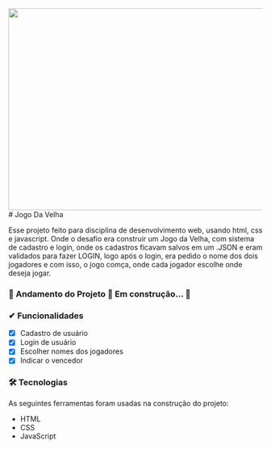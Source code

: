 <img src="https://cdn.jogos360.com.br/files/imagens/como_ganhar_no_jogo_da_velha_f.png" width="1100px" height="400px">
# Jogo Da Velha

 Esse projeto feito para disciplina de desenvolvimento web, usando html, css e javascript. Onde o desafio era construir um Jogo da Velha, com sistema de cadastro e login, onde os 
cadastros ficavam salvos em um .JSON e eram validados para fazer LOGIN, logo após o login, era pedido o nome dos dois jogadores e com isso, o jogo comça, onde cada jogador escolhe onde deseja jogar.

### 🚧  Andamento do Projeto 🚀 Em construção...  🚧

### ✔ Funcionalidades

  - [x] Cadastro de usuário
  - [x] Login de usuário
  - [x] Escolher nomes dos jogadores
  - [x] Indicar o vencedor

### 🛠 Tecnologias

As seguintes ferramentas foram usadas na construção do projeto:

- HTML
- CSS
- JavaScript
